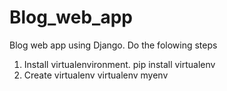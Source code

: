 # Blog_web_app
Blog web app using Django.
Do the folowing steps
1. Install virtualenvironment.
   pip install virtualenv
2. Create virtualenv
    virtualenv myenv
   
